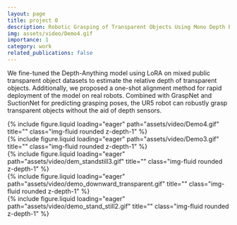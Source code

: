 ```yaml
---
layout: page
title: project 0
description: Robotic Grasping of Transparent Objects Using Mono Depth Estimation Model
img: assets/video/Demo4.gif
importance: 1
category: work
related_publications: false
---
```


We fine-tuned the Depth-Anything model using LoRA on mixed public transparent object datasets to estimate the relative depth of transparent objects. Additionally, we proposed a one-shot alignment method for rapid deployment of the model on real robots. Combined with GraspNet and SuctionNet for predicting grasping poses, the UR5 robot can robustly grasp transparent objects without the aid of depth sensors.


<div class="row">
    <div class="col-sm mt-3 mt-md-0">
        {% include figure.liquid loading="eager" path="assets/video/Demo4.gif" title="" class="img-fluid rounded z-depth-1" %}
    </div>
</div>



<div class="row">
    <div class="col-sm mt-3 mt-md-0">
        {% include figure.liquid loading="eager" path="assets/video/Demo3.gif" title="" class="img-fluid rounded z-depth-1" %}
    </div>
</div>


<div class="row">
    <div class="col-sm mt-3 mt-md-0">
        {% include figure.liquid loading="eager" path="assets/video/dem_standstill3.gif" title="" class="img-fluid rounded z-depth-1" %}
    </div>
</div>


<div class="row">
    <div class="col-sm mt-3 mt-md-0">
        {% include figure.liquid loading="eager" path="assets/video/demo_downward_transparent.gif" title="" class="img-fluid rounded z-depth-1" %}
    </div>
</div>


<div class="row">
    <div class="col-sm mt-3 mt-md-0">
        {% include figure.liquid loading="eager" path="assets/video/demo_stand_still2.gif" title="" class="img-fluid rounded z-depth-1" %}
    </div>
</div>
